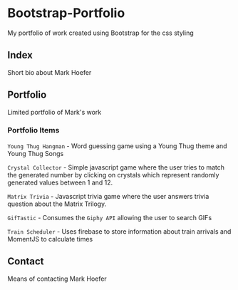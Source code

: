# Bootstrap-Portfolio
My portfolio of work created using Bootstrap for the css styling

## Index
Short bio about Mark Hoefer

## Portfolio
Limited portfolio of Mark's work

### Portfolio Items
`Young Thug Hangman` - Word guessing game using a Young Thug theme and Young Thug Songs

`Crystal Collector` - Simple javascript game where the user tries to match the generated number by clicking on crystals which represent randomly generated values between 1 and 12.

`Matrix Trivia` - Javascript trivia game where the user answers trivia question about the Matrix Trilogy.

`GifTastic` - Consumes the `Giphy API` allowing the user to search GIFs 

`Train Scheduler` - Uses firebase to store information about train arrivals and MomentJS to calculate times

## Contact
Means of contacting Mark Hoefer 

